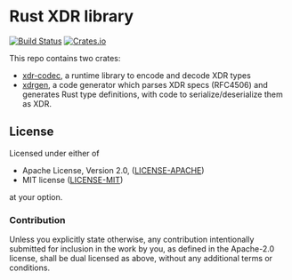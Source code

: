 # Rust XDR library

[![Build Status](https://travis-ci.org/jsgf/rust-xdr.svg?branch=master)](https://travis-ci.org/jsgf/rust-xdr)
[![Crates.io](https://img.shields.io/crates/v/xdr-codec.svg)](https://crates.io/crates/xdr-codec/)

This repo contains two crates:
  * [xdr-codec](xdr-codec), a runtime library to encode and decode XDR types
  * [xdrgen](xdrgen), a code generator which parses XDR specs (RFC4506) and
    generates Rust type definitions, with code to serialize/deserialize
    them as XDR.

## License

Licensed under either of

 * Apache License, Version 2.0, ([LICENSE-APACHE](http://www.apache.org/licenses/LICENSE-2.0))
 * MIT license ([LICENSE-MIT](http://opensource.org/licenses/MIT))

at your option.

### Contribution

Unless you explicitly state otherwise, any contribution intentionally submitted
for inclusion in the work by you, as defined in the Apache-2.0 license, shall be dual licensed as above, without any
additional terms or conditions.
